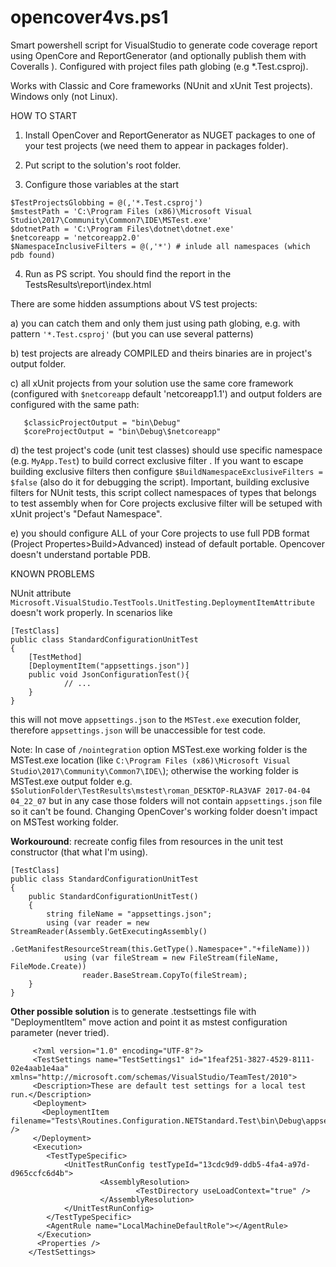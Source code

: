 # opencover4vs.ps1
Smart powershell script for VisualStudio to generate code coverage report using OpenCore and ReportGenerator (and optionally publish them with Coveralls ). Configured with project files path globing (e.g *.Test.csproj). 

Works with Classic and Core frameworks (NUnit and xUnit Test projects). Windows only (not Linux).

HOW TO START
1. Install OpenCover and ReportGenerator as NUGET packages to one of your test projects (we need them to appear in packages folder).

2. Put script to the solution's root folder.

3. Configure those variables at the start
```
$TestProjectsGlobbing = @(,'*.Test.csproj')
$mstestPath = 'C:\Program Files (x86)\Microsoft Visual Studio\2017\Community\Common7\IDE\MSTest.exe' 
$dotnetPath = 'C:\Program Files\dotnet\dotnet.exe'
$netcoreapp = 'netcoreapp2.0'
$NamespaceInclusiveFilters = @(,'*') # inlude all namespaces (which pdb found)
```

4. Run as PS script. You should find the report in the TestsResults\report\index.html 

There are some hidden assumptions about VS test projects:

   a) you can catch them and only them just using path globing, e.g. with pattern `'*.Test.csproj'` (but you can use several patterns)
   
   b) test projects are already COMPILED and theirs binaries are in project's output folder. 
   
   c) all xUnit projects from your solution use the same core framework (configured with `$netcoreapp` default 'netcoreapp1.1') and output folders are configured with the same path:
      
```   
   $classicProjectOutput = "bin\Debug"
   $coreProjectOutput = "bin\Debug\$netcoreapp"
```
   d) the test project's code (unit test classes) should use specific namespace (e.g. `MyApp.Test`) to build correct exclusive filter . If you want to escape building exclusive filters then configure `$BuildNamespaceExclusiveFilters = $false` (also do it for debugging the script). Important,  building exclusive filters for NUnit tests, this script collect namespaces of types that belongs to test assembly when for Core projects exclusive filter will be setuped with xUnit project's "Defaut Namespace".
         
   e) you should configure ALL of your Core projects to use full PDB format (Project Propertes>Build>Advanced) instead of default portable. Opencover doesn't understand portable PDB.

KNOWN PROBLEMS

NUnit attribute `Microsoft.VisualStudio.TestTools.UnitTesting.DeploymentItemAttribute` doesn't work properly. In scenarios like

    [TestClass]
    public class StandardConfigurationUnitTest
    {
        [TestMethod]
        [DeploymentItem("appsettings.json")]
        public void JsonConfigurationTest(){
                // ...    
        }
    }

this will not move `appsettings.json` to the `MSTest.exe` execution folder, therefore `appsettings.json` will be unaccessible for test code.

Note: In case of `/nointegration` option MSTest.exe working folder is the MSTest.exe location (like `C:\Program Files (x86)\Microsoft Visual Studio\2017\Community\Common7\IDE\`); otherwise the working folder is MSTest.exe output folder e.g. `$SolutionFolder\TestResults\mstest\roman_DESKTOP-RLA3VAF 2017-04-04 04_22_07` but in any case those folders will not contain `appsettings.json` file so it can't be found. Changing OpenCover's working folder doesn't impact on MSTest working folder.


**Workouround**: recreate config files from resources in the unit test constructor (that what I'm using).

    [TestClass]
    public class StandardConfigurationUnitTest
    {
        public StandardConfigurationUnitTest()
        {
            string fileName = "appsettings.json";
            using (var reader = new StreamReader(Assembly.GetExecutingAssembly()
                .GetManifestResourceStream(this.GetType().Namespace+"."+fileName)))
                using (var fileStream = new FileStream(fileName, FileMode.Create))
                    reader.BaseStream.CopyTo(fileStream);
        }
    }


**Other possible solution** is to generate .testsettings file with "DeploymentItem" move action and point it as mstest configuration parameter (never tried).

```
	 <?xml version="1.0" encoding="UTF-8"?>
	 <TestSettings name="TestSettings1" id="1feaf251-3827-4529-8111-02e4aab1e4aa" xmlns="http://microsoft.com/schemas/VisualStudio/TeamTest/2010">
	 <Description>These are default test settings for a local test run.</Description>
	 <Deployment>
	   <DeploymentItem filename="Tests\Routines.Configuration.NETStandard.Test\bin\Debug\appsettings.json" />
	 </Deployment>
	 <Execution>
	 	<TestTypeSpecific>
	 		<UnitTestRunConfig testTypeId="13cdc9d9-ddb5-4fa4-a97d-d965ccfc6d4b">
         			<AssemblyResolution>
         					<TestDirectory useLoadContext="true" />
         			</AssemblyResolution>
	 		</UnitTestRunConfig>
	 	</TestTypeSpecific>
	  	<AgentRule name="LocalMachineDefaultRole"></AgentRule>
	  </Execution>
	  <Properties />
	</TestSettings>
```

   

